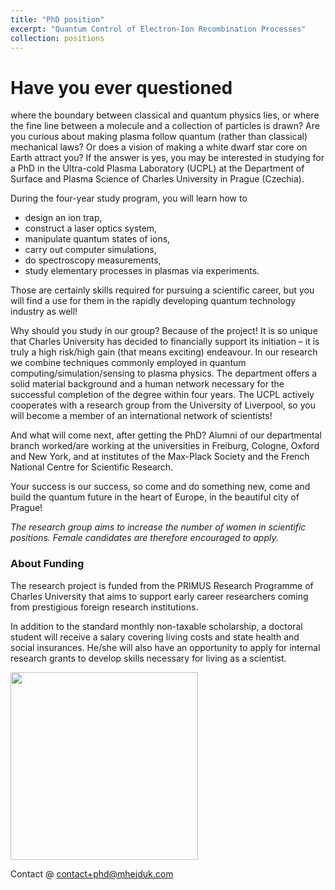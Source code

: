 ```yaml
---
title: "PhD position"
excerpt: "Quantum Control of Electron-Ion Recombination Processes"
collection: positions
---
```


# Have you ever questioned
where the boundary between classical and quantum physics lies, or where the fine line between a molecule and a collection of particles is drawn? Are you curious about making plasma follow quantum (rather than classical) mechanical laws? Or does a vision of making a white dwarf star core on Earth attract you? If the answer is yes, you may be interested in studying for a PhD in the Ultra-cold Plasma Laboratory (UCPL) at the Department of Surface and Plasma Science of Charles University in Prague (Czechia). 

During the four-year study program, you will learn how to 

* design an ion trap, 
* construct a laser optics system, 
* manipulate quantum states of ions, 
* carry out computer simulations, 
* do spectroscopy measurements, 
* study elementary processes in plasmas via experiments. 

Those are certainly skills required for pursuing a scientific career, but you will find a use for them in the rapidly developing quantum technology industry as well! 

Why should you study in our group? Because of the project! It is so unique that Charles University has decided to financially support its initiation – it is truly a high risk/high gain (that means exciting) endeavour. In our research we combine techniques commonly employed in quantum computing/simulation/sensing to plasma physics. The department offers a solid material background and a human network necessary for the successful completion of the degree within four years. The UCPL actively cooperates with a research group from the University of Liverpool, so you will become a member of an international network of scientists! 

And what will come next, after getting the PhD? Alumni of our departmental branch worked/are working at the universities in Freiburg, Cologne, Oxford and New York, and at institutes of the Max-Plack Society and the French National Centre for Scientific Research. 

Your success is our success, so come and do something new, come and build the quantum future in the heart of Europe, in the beautiful city of Prague! 

*The research group aims to increase the number of women in scientific positions. Female candidates are therefore encouraged to apply.*

 

### About Funding

The research project is funded from the PRIMUS Research Programme of Charles University that aims to support early career researchers coming from prestigious foreign research institutions.  

In addition to the standard monthly non-taxable scholarship, a doctoral student will receive a salary covering living costs and state health and social insurances. He/she will also have an opportunity to apply for internal research grants to develop skills necessary for living as a scientist. 

<img src='images/phdfacebook2.GIF' width="300"/><br/>


Contact @ [contact+phd@mhejduk.com](mailto:contact+phd@mhejduk.com)


